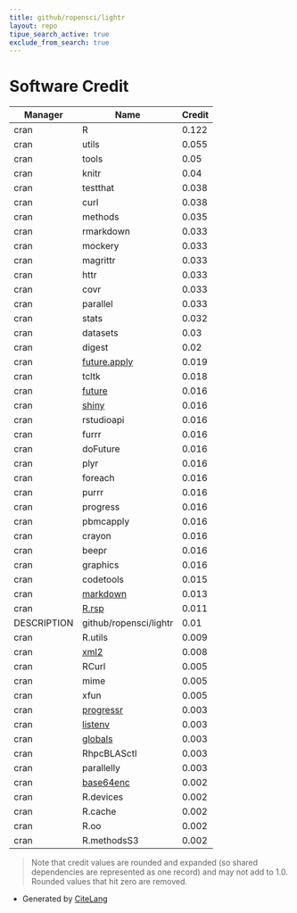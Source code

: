 ```yaml
---
title: github/ropensci/lightr
layout: repo
tipue_search_active: true
exclude_from_search: true
---
```

# Software Credit

|Manager|Name|Credit|
|-------|----|------|
|cran|R|0.122|
|cran|utils|0.055|
|cran|tools|0.05|
|cran|knitr|0.04|
|cran|testthat|0.038|
|cran|curl|0.038|
|cran|methods|0.035|
|cran|rmarkdown|0.033|
|cran|mockery|0.033|
|cran|magrittr|0.033|
|cran|httr|0.033|
|cran|covr|0.033|
|cran|parallel|0.033|
|cran|stats|0.032|
|cran|datasets|0.03|
|cran|digest|0.02|
|cran|[future.apply](https://future.apply.futureverse.org)|0.019|
|cran|tcltk|0.018|
|cran|[future](https://future.futureverse.org)|0.016|
|cran|[shiny](https://shiny.rstudio.com/)|0.016|
|cran|rstudioapi|0.016|
|cran|furrr|0.016|
|cran|doFuture|0.016|
|cran|plyr|0.016|
|cran|foreach|0.016|
|cran|purrr|0.016|
|cran|progress|0.016|
|cran|pbmcapply|0.016|
|cran|crayon|0.016|
|cran|beepr|0.016|
|cran|graphics|0.016|
|cran|codetools|0.015|
|cran|[markdown](https://github.com/rstudio/markdown)|0.013|
|cran|[R.rsp](https://github.com/HenrikBengtsson/R.rsp)|0.011|
|DESCRIPTION|github/ropensci/lightr|0.01|
|cran|R.utils|0.009|
|cran|[xml2](https://xml2.r-lib.org/)|0.008|
|cran|RCurl|0.005|
|cran|mime|0.005|
|cran|xfun|0.005|
|cran|[progressr](https://progressr.futureverse.org)|0.003|
|cran|[listenv](https://github.com/HenrikBengtsson/listenv)|0.003|
|cran|[globals](https://github.com/HenrikBengtsson/globals)|0.003|
|cran|RhpcBLASctl|0.003|
|cran|parallelly|0.003|
|cran|[base64enc](http://www.rforge.net/base64enc)|0.002|
|cran|R.devices|0.002|
|cran|R.cache|0.002|
|cran|R.oo|0.002|
|cran|R.methodsS3|0.002|


> Note that credit values are rounded and expanded (so shared dependencies are represented as one record) and may not add to 1.0. Rounded values that hit zero are removed.


- Generated by [CiteLang](https://github.com/vsoch/citelang)
